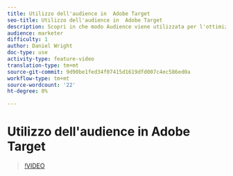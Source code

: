 ```yaml
---
title: Utilizzo dell'audience in  Adobe Target
seo-title: Utilizzo dell'audience in  Adobe Target
description: Scopri in che modo Audience viene utilizzata per l'ottimizzazione.
audience: marketer
difficulty: 1
author: Daniel Wright
doc-type: use
activity-type: feature-video
translation-type: tm+mt
source-git-commit: 9d90be1fed34f07415d1619dfd007c4ec586ed0a
workflow-type: tm+mt
source-wordcount: '22'
ht-degree: 0%

---
```



# Utilizzo dell&#39;audience in  Adobe Target

>[!VIDEO](https://video.tv.adobe.com/v/17398/?quality=12)